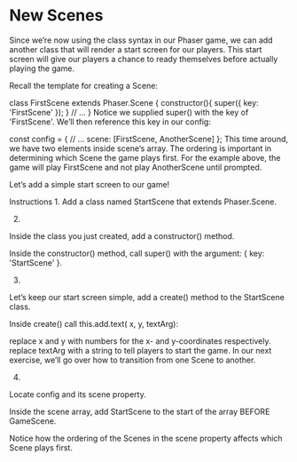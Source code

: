 # New Scenes
Since we’re now using the class syntax in our Phaser game, we can add another class that will render a start screen for our players. This start screen will give our players a chance to ready themselves before actually playing the game.

Recall the template for creating a Scene:

class FirstScene extends Phaser.Scene {
  constructor(){
    super({ key: 'FirstScene' });
  }
  // ...
}
Notice we supplied super() with the key of 'FirstScene'. We’ll then reference this key in our config:

const config = {
  // …
  scene: [FirstScene, AnotherScene]
};
This time around, we have two elements inside scene‘s array. The ordering is important in determining which Scene the game plays first. For the example above, the game will play FirstScene and not play AnotherScene until prompted.

Let’s add a simple start screen to our game!

Instructions
1.
Add a class named StartScene that extends Phaser.Scene.

2.
Inside the class you just created, add a constructor() method.

Inside the constructor() method, call super() with the argument: { key: 'StartScene' }.

3.
Let’s keep our start screen simple, add a create() method to the StartScene class.

Inside create() call this.add.text( x, y, textArg):

replace x and y with numbers for the x- and y-coordinates respectively.
replace textArg with a string to tell players to start the game.
In our next exercise, we’ll go over how to transition from one Scene to another.

4.
Locate config and its scene property.

Inside the scene array, add StartScene to the start of the array BEFORE GameScene.

Notice how the ordering of the Scenes in the scene property affects which Scene plays first.